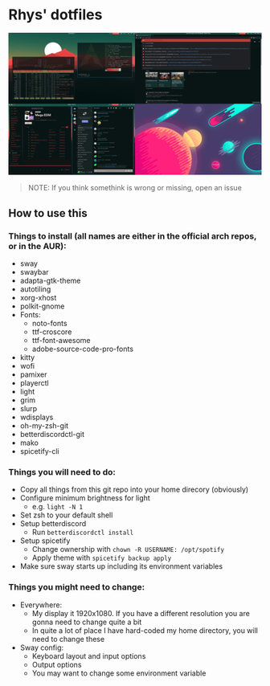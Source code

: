 # Rhys' dotfiles

![Preview image](preview.png)
> NOTE: If you think somethink is wrong or missing, open an issue

## How to use this
### Things to install (all names are either in the official arch repos, or in the AUR):
- sway
- swaybar
- adapta-gtk-theme
- autotiling
- xorg-xhost
- polkit-gnome
- Fonts:
    - noto-fonts
    - ttf-croscore
    - ttf-font-awesome
    - adobe-source-code-pro-fonts
- kitty
- wofi
- pamixer
- playerctl
- light
- grim
- slurp
- wdisplays
- oh-my-zsh-git
- betterdiscordctl-git
- mako
- spicetify-cli

### Things you will need to do:
- Copy all things from this git repo into your home direcory (obviously)
- Configure minimum brightness for light
    - e.g. `light -N 1`
- Set zsh to your default shell
- Setup betterdiscord
    - Run `betterdiscordctl install`
- Setup spicetify
    - Change ownership with `chown -R USERNAME: /opt/spotify`
    - Apply theme with `spicetify backup apply`
- Make sure sway starts up including its environment variables

### Things you might need to change:
- Everywhere:
     - My display it 1920x1080. If you have a different resolution you are gonna need to change quite a bit
     - In quite a lot of place I have hard-coded my home directory, you will need to change these
- Sway config:
    - Keyboard layout and input options
    - Output options
    - You may want to change some environment variable    
